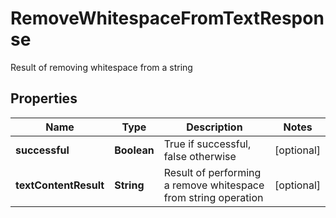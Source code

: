 

# RemoveWhitespaceFromTextResponse

Result of removing whitespace from a string

## Properties

| Name | Type | Description | Notes |
|------------ | ------------- | ------------- | -------------|
|**successful** | **Boolean** | True if successful, false otherwise |  [optional] |
|**textContentResult** | **String** | Result of performing a remove whitespace from string operation |  [optional] |



